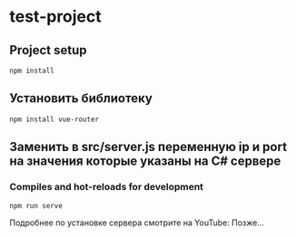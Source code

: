 # test-project

## Project setup
```
npm install
```

## Установить библиотеку
```
npm install vue-router
```

## Заменить в src/server.js переменную ip и port на значения которые указаны на C# сервере

### Compiles and hot-reloads for development
```
npm run serve
```

Подробнее по установке сервера смотрите на YouTube:
Позже...

